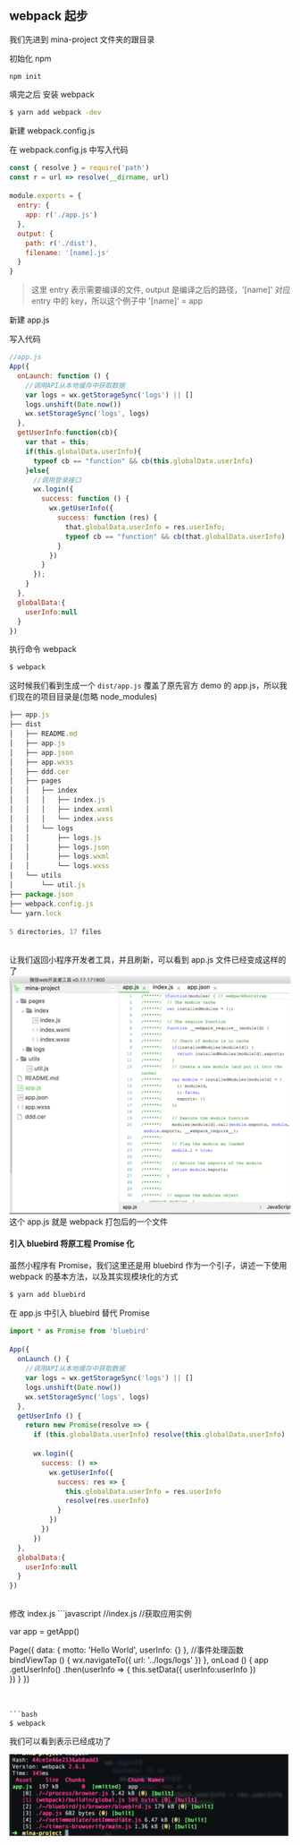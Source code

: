 ## webpack 起步

我们先进到 mina-project 文件夹的跟目录


初始化 npm
```
npm init
```
填完之后
安装 webpack
```bash
$ yarn add webpack -dev
```

新建 webpack.config.js

在 webpack.config.js 中写入代码


```javascript
const { resolve } = require('path')
const r = url => resolve(__dirname, url)
 
module.exports = {
  entry: {
    app: r('./app.js')
  },
  output: {
    path: r('./dist'),
    filename: '[name].js'
  }
}
```

>这里 entry 表示需要编译的文件, output 是编译之后的路径，'[name]' 对应 entry 中的 key，所以这个例子中 '[name]' = app

新建 app.js

写入代码
```javascript
//app.js
App({
  onLaunch: function () {
    //调用API从本地缓存中获取数据
    var logs = wx.getStorageSync('logs') || []
    logs.unshift(Date.now())
    wx.setStorageSync('logs', logs)
  },
  getUserInfo:function(cb){
    var that = this;
    if(this.globalData.userInfo){
      typeof cb == "function" && cb(this.globalData.userInfo)
    }else{
      //调用登录接口
      wx.login({
        success: function () {
          wx.getUserInfo({
            success: function (res) {
              that.globalData.userInfo = res.userInfo;
              typeof cb == "function" && cb(that.globalData.userInfo)
            }
          })
        }
      });
    }
  },
  globalData:{
    userInfo:null
  }
})
```

执行命令 webpack
```bash
$ webpack
```
这时候我们看到生成一个 `dist/app.js` 覆盖了原先官方 demo 的 app.js，所以我们现在的项目目录是(忽略 node_modules)

```javascript
├── app.js
├── dist
│   ├── README.md
│   ├── app.js
│   ├── app.json
│   ├── app.wxss
│   ├── ddd.cer
│   ├── pages
│   │   ├── index
│   │   │   ├── index.js
│   │   │   ├── index.wxml
│   │   │   └── index.wxss
│   │   └── logs
│   │       ├── logs.js
│   │       ├── logs.json
│   │       ├── logs.wxml
│   │       └── logs.wxss
│   └── utils
│       └── util.js
├── package.json
├── webpack.config.js
└── yarn.lock

5 directories, 17 files
```
<br>
让我们返回小程序开发者工具，并且刷新，可以看到 app.js 文件已经变成这样的了

<img src="./gitbook/images/newApp.png" alt="" width="600px">
<br>
这个 app.js 就是 webpack 打包后的一个文件

#### 引入 bluebird 将原工程 Promise 化

虽然小程序有 Promise，我们这里还是用 bluebird 作为一个引子，讲述一下使用 webpack 的基本方法，以及其实现模块化的方式

```bash
$ yarn add bluebird
```

在 app.js 中引入 bluebird 替代 Promise



```javascript
import * as Promise from 'bluebird'

App({
  onLaunch () {
    //调用API从本地缓存中获取数据
    var logs = wx.getStorageSync('logs') || []
    logs.unshift(Date.now())
    wx.setStorageSync('logs', logs)
  },
  getUserInfo () {
    return new Promise(resolve => {
      if (this.globalData.userInfo) resolve(this.globalData.userInfo)

      wx.login({
        success: () =>
          wx.getUserInfo({
            success: res => {
              this.globalData.userInfo = res.userInfo
              resolve(res.userInfo)
            }
          })
        })
      })
  },
  globalData:{
    userInfo:null
  }
})
```
<br>
修改 index.js
```javascript
//index.js
//获取应用实例

var app = getApp()

Page({
  data: {
    motto: 'Hello World',
    userInfo: {}
  },
  //事件处理函数
  bindViewTap () {
    wx.navigateTo({
      url: '../logs/logs'
    })
  },
  onLoad () {
    app
      .getUserInfo()
      .then(userInfo => {
        this.setData({
          userInfo:userInfo
        })    
      })
  }
})

``` 


```bash
$ webpack
```
我们可以看到表示已经成功了

<img src="./gitbook/images/webpack1.png" alt="" width="500px">



